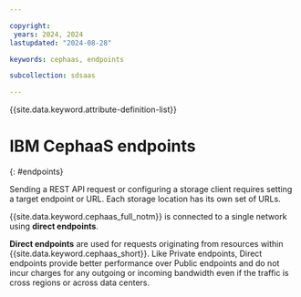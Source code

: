 ```yaml
---

copyright:
 years: 2024, 2024
lastupdated: "2024-08-28"

keywords: cephaas, endpoints

subcollection: sdsaas

---
```


{{site.data.keyword.attribute-definition-list}}

# IBM CephaaS endpoints
{: #endpoints}

Sending a REST API request or configuring a storage client requires setting a target endpoint or URL. Each storage location has its own set of URLs.

{{site.data.keyword.cephaas_full_notm}} is connected to a single network using **direct endpoints**.

**Direct endpoints** are used for requests originating from resources within {{site.data.keyword.cephaas_short}}. Like Private endpoints, Direct endpoints provide better performance over Public endpoints and do not incur charges for any outgoing or incoming bandwidth even if the traffic is cross regions or across data centers.
